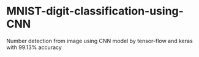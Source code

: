 # MNIST-digit-classification-using-CNN
Number detection from image using CNN model by tensor-flow and keras with 99.13% accuracy

